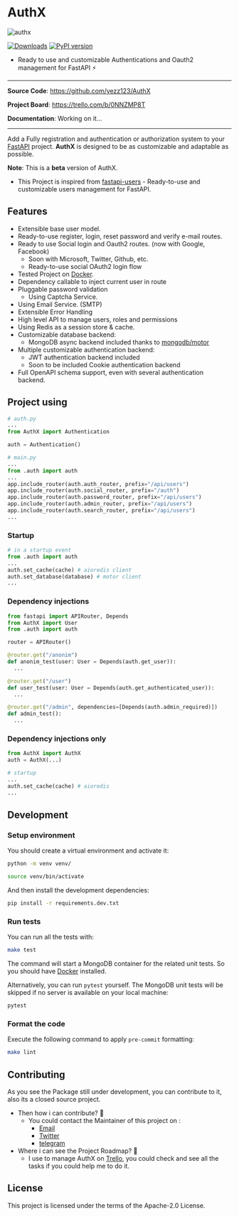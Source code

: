 # AuthX

![authx](https://user-images.githubusercontent.com/52716203/135356258-b4c2caa8-4996-40f8-951d-d50a4ba049f9.png)

[![Downloads](https://pepy.tech/badge/authx/month)](https://pepy.tech/project/authx)
[![PyPI version](https://badge.fury.io/py/AuthX.svg)](https://badge.fury.io/py/AuthX)

- Ready to use and customizable Authentications and Oauth2 management for FastAPI ⚡

---

**Source Code**: <https://github.com/yezz123/AuthX>

**Project Board**: <https://trello.com/b/0NNZMP8T>

**Documentation**: Working on it...

---

Add a Fully registration and authentication or authorization system to your [FastAPI](https://fastapi.tiangolo.com/) project. **AuthX** is designed to be as customizable and adaptable as possible.

__Note__: This is a **beta** version of AuthX.

- This Project is inspired from [fastapi-users](https://github.com/fastapi-users/fastapi-users) - Ready-to-use and customizable users management for FastAPI.

## Features

- Extensible base user model.
- Ready-to-use register, login, reset password and verify e-mail routes.
- Ready to use Social login and Oauth2 routes. (now with Google, Facebook)
  - Soon with Microsoft, Twitter, Github, etc.
  - Ready-to-use social OAuth2 login flow
- Tested Project on [Docker](https://docker.com/).
- Dependency callable to inject current user in route
- Pluggable password validation
  - Using Captcha Service.
- Using Email Service. (SMTP)
- Extensible Error Handling
- High level API to manage users, roles and permissions
- Using Redis as a session store & cache.
- Customizable database backend:
  - MongoDB async backend included thanks to [mongodb/motor](https://github.com/mongodb/motor)
- Multiple customizable authentication backend:
  - JWT authentication backend included
  - Soon to be included Cookie authentication backend
- Full OpenAPI schema support, even with several authentication backend.

## Project using

```python
# auth.py
...
from AuthX import Authentication

auth = Authentication()

# main.py
...
from .auth import auth
...
app.include_router(auth.auth_router, prefix="/api/users")
app.include_router(auth.social_router, prefix="/auth")
app.include_router(auth.password_router, prefix="/api/users")
app.include_router(auth.admin_router, prefix="/api/users")
app.include_router(auth.search_router, prefix="/api/users")
...
```

### Startup

```python
# in a startup event
from .auth import auth
...
auth.set_cache(cache) # aioredis client
auth.set_database(database) # motor client
...
```

### Dependency injections

```python
from fastapi import APIRouter, Depends
from AuthX import User
from .auth import auth

router = APIRouter()

@router.get("/anonim")
def anonim_test(user: User = Depends(auth.get_user)):
  ...

@router.get("/user")
def user_test(user: User = Depends(auth.get_authenticated_user)):
  ...

@router.get("/admin", dependencies=[Depends(auth.admin_required)])
def admin_test():
  ...

```

### Dependency injections only

```python
from AuthX import AuthX
auth = AuthX(...)

# startup
...
auth.set_cache(cache) # aioredis
...
```

## Development

### Setup environment

You should create a virtual environment and activate it:

```bash
python -m venv venv/
```

```bash
source venv/bin/activate
```

And then install the development dependencies:

```bash
pip install -r requirements.dev.txt
```

### Run tests

You can run all the tests with:

```bash
make test
```

The command will start a MongoDB container for the related unit tests. So you should have [Docker](https://www.docker.com/get-started) installed.

Alternatively, you can run `pytest` yourself. The MongoDB unit tests will be skipped if no server is available on your local machine:

```bash
pytest
```

### Format the code

Execute the following command to apply `pre-commit` formatting:

```bash
make lint
```

## Contributing

As you see the Package still under development, you can contribute to it, also its a closed source project.

- Then how i can contribute? 🤔
  - You could contact the Maintainer of this project on :
    - [Email](mailto:yasserth19@gmail.com)
    - [Twitter](https://twitter.com/THyasser1)
    - [telegram](https://t.me/yezz123)
- Where i can see the Project Roadmap? 🤔
  - I use to manage AuthX on [Trello](https://trello.com/b/0NNZMP8T), you could check and see all the tasks if you could help me to do it.

## License

This project is licensed under the terms of the Apache-2.0 License.
